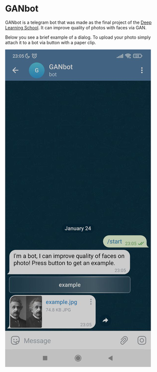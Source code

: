 # GANbot

GANbot is a telegram bot that was made as the final project of
the [Deep Learning School](https://dls.samcs.ru/). It can 
improve quality of photos with faces via GAN.


Below you see a brief example of a dialog. To upload your photo
simply attach it to a bot via button with a paper clip.

![example of dialog](readme_images/dialog.jpeg)